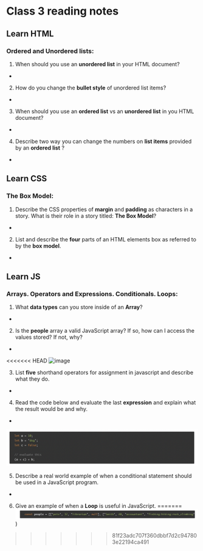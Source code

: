 # Class 3 reading notes

## Learn HTML

### **Ordered** and **Unordered** lists:

1. When should you use an **unordered list** in your HTML document?
  *

2. How do you change the **bullet style** of unordered list items?
  *

3. When should you use an **ordered list** vs an **unordered list** in you HTML document?
  *

4. Describe two way you can change the numbers on **list items** provided by an **ordered list** ?
  *


## **Learn CSS**

### **The Box Model**:

1. Describe the CSS properties of **margin** and **padding** as characters in a story. What is their role in a story titled: **The Box Model**?
  *

2. List and describe the **four** parts of an HTML elements box as referred to by the **box model**.
  *

## **Learn JS**

### **Arrays**. **Operators** and **Expressions**. **Conditionals**. **Loops**:

1. What **data types** can you store inside of an **Array**?
  *

2. Is the **people** array a valid JavaScript array? If so, how can I access the values stored? If not, why?
  *

<<<<<<< HEAD
![image](/Users/raphaelcesar/projects/courses/reading-notes/201-reading-notes/img/Array.png)


3. List **five** shorthand operators for assignment in javascript and describe what they do.
  *

4. Read the code below and evaluate the last **expression** and explain what the result would be and why.
  *

![image](201-reading-notes/img/expression.png)

5. Describe a real world example of when a conditional statement should be used in a JavaScript program.
  *

6. Give an example of when a **Loop** is useful in JavaScript.
=======
![image](https://github.com/cesarderio/reading-notes/blob/main/201-reading-notes/img/Screen%20Shot%202022-09-13%20at%202.57.23%20PM.png))
>>>>>>> 81f23adc707f360dbbf7d2c947803e22194ca491
